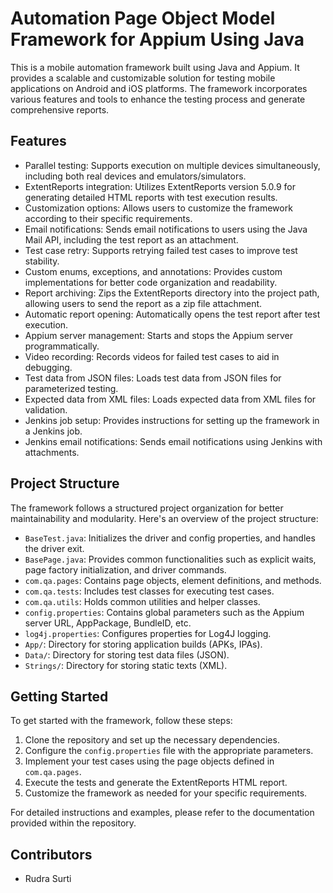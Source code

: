 # Automation Page Object Model Framework for Appium Using Java

This is a mobile automation framework built using Java and Appium. It provides a scalable and customizable solution for testing mobile applications on Android and iOS platforms. The framework incorporates various features and tools to enhance the testing process and generate comprehensive reports.

## Features

- Parallel testing: Supports execution on multiple devices simultaneously, including both real devices and emulators/simulators.
- ExtentReports integration: Utilizes ExtentReports version 5.0.9 for generating detailed HTML reports with test execution results.
- Customization options: Allows users to customize the framework according to their specific requirements.
- Email notifications: Sends email notifications to users using the Java Mail API, including the test report as an attachment.
- Test case retry: Supports retrying failed test cases to improve test stability.
- Custom enums, exceptions, and annotations: Provides custom implementations for better code organization and readability.
- Report archiving: Zips the ExtentReports directory into the project path, allowing users to send the report as a zip file attachment.
- Automatic report opening: Automatically opens the test report after test execution.
- Appium server management: Starts and stops the Appium server programmatically.
- Video recording: Records videos for failed test cases to aid in debugging.
- Test data from JSON files: Loads test data from JSON files for parameterized testing.
- Expected data from XML files: Loads expected data from XML files for validation.
- Jenkins job setup: Provides instructions for setting up the framework in a Jenkins job.
- Jenkins email notifications: Sends email notifications using Jenkins with attachments.

## Project Structure

The framework follows a structured project organization for better maintainability and modularity. Here's an overview of the project structure:

- `BaseTest.java`: Initializes the driver and config properties, and handles the driver exit.
- `BasePage.java`: Provides common functionalities such as explicit waits, page factory initialization, and driver commands.
- `com.qa.pages`: Contains page objects, element definitions, and methods.
- `com.qa.tests`: Includes test classes for executing test cases.
- `com.qa.utils`: Holds common utilities and helper classes.
- `config.properties`: Contains global parameters such as the Appium server URL, AppPackage, BundleID, etc.
- `log4j.properties`: Configures properties for Log4J logging.
- `App/`: Directory for storing application builds (APKs, IPAs).
- `Data/`: Directory for storing test data files (JSON).
- `Strings/`: Directory for storing static texts (XML).

## Getting Started

To get started with the framework, follow these steps:

1. Clone the repository and set up the necessary dependencies.
2. Configure the `config.properties` file with the appropriate parameters.
3. Implement your test cases using the page objects defined in `com.qa.pages`.
4. Execute the tests and generate the ExtentReports HTML report.
5. Customize the framework as needed for your specific requirements.

For detailed instructions and examples, please refer to the documentation provided within the repository.

## Contributors

- Rudra Surti
